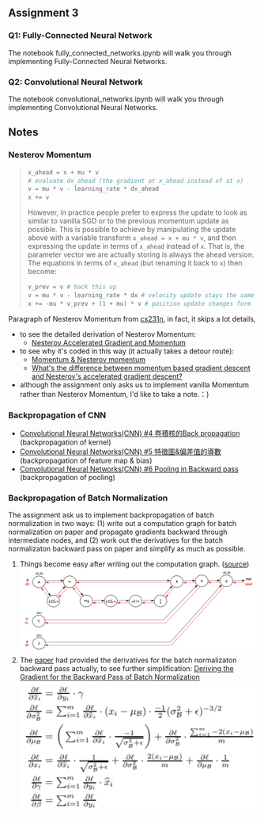 ## Assignment 3
### Q1: Fully-Connected Neural Network
The notebook fully_connected_networks.ipynb will walk you through implementing Fully-Connected Neural Networks.
### Q2: Convolutional Neural Network 
The notebook convolutional_networks.ipynb will walk you through implementing Convolutional Neural Networks.

## Notes
### Nesterov Momentum
> ```python
> x_ahead = x + mu * v
> # evaluate dx_ahead (the gradient at x_ahead instead of at x)
> v = mu * v - learning_rate * dx_ahead
> x += v
> ```
> 
> However, in practice people prefer to express the update to look as similar to vanilla SGD or to the previous momentum update as possible. This is possible to achieve by manipulating the update above with a variable transform `x_ahead = x + mu * v`, and then expressing the update in terms of `x_ahead` instead of `x`. That is, the parameter vector we are actually storing is always the ahead version. The equations in terms of `x_ahead` (but renaming it back to `x`) then become:
> 
> ```python
> v_prev = v # back this up
> v = mu * v - learning_rate * dx # velocity update stays the same
> x += -mu * v_prev + (1 + mu) * v # position update changes form
> ```

Paragraph of Nesterov Momentum from [cs231n](https://cs231n.github.io/neural-networks-3/#sgd), in fact, it skips a lot details,
* to see the detailed derivation of Nesterov Momentum: 
  * [Nesterov Accelerated Gradient and Momentum](https://jlmelville.github.io/mize/nesterov.html)
* to see why it's coded in this way (it actually takes a detour route): 
  * [Momentum & Nesterov momentum](https://tensorflow.blog/2017/03/22/momentum-nesterov-momentum/)
  * [What's the difference between momentum based gradient descent and Nesterov's accelerated gradient descent?](https://stats.stackexchange.com/questions/179915/whats-the-difference-between-momentum-based-gradient-descent-and-nesterovs-acc)
* although the assignment only asks us to implement vanilla Momentum rather than Nesterov Momentum, I'd like to take a note.：) 

### Backpropagation of CNN
* [Convolutional Neural Networks(CNN) #4 卷積核的Back propagation](https://www.brilliantcode.net/1670/convolutional-neural-networks-4-backpropagation-in-kernels-of-cnns/) (backpropagation of kernel)
* [Convolutional Neural Networks(CNN) #5 特徵圖&偏差值的導數](https://www.brilliantcode.net/1748/convolutional-neural-networks-5-backpropagation-in-feature-maps-biases-of-cnns/) (backpropagation of feature map & bias)
* [Convolutional Neural Networks(CNN) #6 Pooling in Backward pass](https://www.brilliantcode.net/1781/convolutional-neural-networks-6-backpropagation-in-pooling-layers-of-cnns/) (backpropagation of pooling)

### Backpropagation of Batch Normalization
The assignment ask us to implement backpropagation of batch normalization in two ways: (1) write out a computation graph for batch normalization on paper and propagate gradients backward through intermediate nodes, and (2) work out the derivatives for the batch normalizaton backward pass on paper and simplify as much as possible.
1. Things become easy after writing out the computation graph. ([source](https://kratzert.github.io/2016/02/12/understanding-the-gradient-flow-through-the-batch-normalization-layer.html))
![computation graph](img/BNcircuit.png)  
2. The [paper](https://arxiv.org/abs/1502.03167) had provided the derivatives for the batch normalizaton backward pass actually, to see further simplification: [Deriving the Gradient for the Backward Pass of Batch Normalization](https://kevinzakka.github.io/2016/09/14/batch_normalization/)  
![BN derivatives](img/BNderi.png)
 
